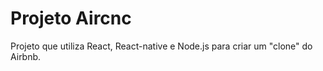 # Projeto Aircnc

Projeto que utiliza React, React-native e Node.js para criar um "clone" do Airbnb.